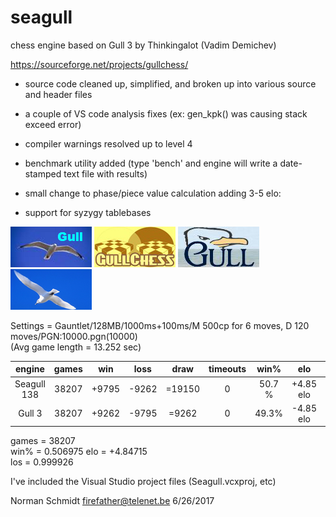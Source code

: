 # seagull
chess engine based on Gull 3 by Thinkingalot (Vadim Demichev)

https://sourceforge.net/projects/gullchess/

- source code cleaned up, simplified, and broken up into various source and header files 

- a couple of VS code analysis fixes (ex: gen_kpk() was causing stack exceed error) 

- compiler warnings resolved up to level 4 

- benchmark utility added
(type 'bench' and engine will write a date-stamped text file with results)

- small change to phase/piece value calculation adding 3-5 elo: 

- support for syzygy tablebases

![alt tag](https://raw.githubusercontent.com/FireFather/gull/master/logos/gull_7.bmp)
![alt tag](https://raw.githubusercontent.com/FireFather/gull/master/logos/gull_8.bmp)
![alt tag](https://raw.githubusercontent.com/FireFather/gull/master/logos/gull_9.bmp)
![alt tag](https://raw.githubusercontent.com/FireFather/gull/master/logos/gull_2.bmp)

Settings = Gauntlet/128MB/1000ms+100ms/M 500cp for 6 moves, D 120 moves/PGN:10000.pgn(10000)	
(Avg game length = 13.252 sec)	

| engine         | games    | win      | loss     | draw      | timeouts  | win%      | elo        | los        
| :------------: | :------: | :------: | :------: | :------:  | :------:  | :------:  | :--------: | :------:  
| Seagull 138    | 38207    | +9795    | -9262    | =19150    | 0         | 50.7 %    | +4.85	elo  | 100%
| Gull 3         | 38207    | +9262    | -9795    | =9262     | 0         | 49.3%     | -4.85 elo  | 0%


games = 38207	
win% = 0.506975	
elo = +4.84715	
los = 0.999926

I've included the Visual Studio project files (Seagull.vcxproj, etc)

Norman Schmidt
firefather@telenet.be
6/26/2017
